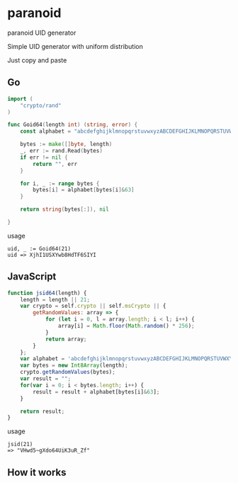 # paranoid
paranoid UID generator

Simple UID generator with uniform distribution

Just copy and paste

## Go
```go
import (
	"crypto/rand"
)

func Goid64(length int) (string, error) {
	const alphabet = "abcdefghijklmnopqrstuvwxyzABCDEFGHIJKLMNOPQRSTUVWXYZ0123456789_~" // the length must be 64 bytes

	bytes := make([]byte, length)
	_, err := rand.Read(bytes)
	if err != nil {
		return "", err
	}

	for i, _ := range bytes {
		bytes[i] = alphabet[bytes[i]&63]
	}

	return string(bytes[:]), nil

}

```

usage
```
uid, _ := Goid64(21)
uid => XjhI1USXYwb8HdTF6SIYI
```

## JavaScript
```javascript
function jsid64(length) {
    length = length || 21;
    var crypto = self.crypto || self.msCrypto || {
        getRandomValues: array => {
            for (let i = 0, l = array.length; i < l; i++) {
                array[i] = Math.floor(Math.random() * 256);
            }
            return array;
        }
    };
    var alphabet = 'abcdefghijklmnopqrstuvwxyzABCDEFGHIJKLMNOPQRSTUVWXYZ0123456789_~';
    var bytes = new Int8Array(length);
    crypto.getRandomValues(bytes);
    var result = "";
    for(var i = 0; i < bytes.length; i++) {
        result = result + alphabet[bytes[i]&63];
    }

    return result;
}
```

usage
```
jsid(21)
=> "VHwd5~gXdo64UiK3uR_Zf"
```

## How it works

